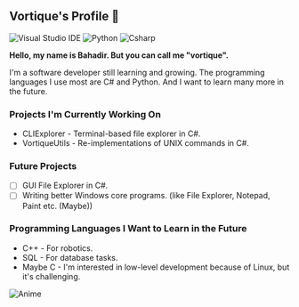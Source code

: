 ## Vortique's Profile 🌌

![Visual Studio IDE](https://img.shields.io/badge/Visual_Studio-5C2D91?style=for-the-badge&logo=visual%20studio&logoColor=white) ![Python](https://img.shields.io/badge/Python-FFD43B?style=for-the-badge&logo=python&logoColor=blue) ![Csharp](https://img.shields.io/badge/C%23-239120?style=for-the-badge&logo=csharp&logoColor=white)

**Hello, my name is Bahadir. But you can call me "vortique".**

I'm a software developer still learning and growing. The programming languages I use most are C# and Python. And I want to learn many more in the future.

### Projects I'm Currently Working On

- CLIExplorer - Terminal-based file explorer in C#.
- VortiqueUtils - Re-implementations of UNIX commands in C#.

### Future Projects

- [ ] GUI File Explorer in C#.
- [ ] Writing better Windows core programs. (like File Explorer, Notepad, Paint etc. (Maybe))

### Programming Languages I Want to Learn in the Future

- C++ - For robotics.
- SQL - For database tasks.
- Maybe C - I'm interested in low-level development because of Linux, but it's challenging.

![Anime]([https://media1.giphy.com/media/v1.Y2lkPTc5MGI3NjExZG16cGFodnJqeW0yZHh1Yzlsb3dzb2JvY2wzMXV4MjI2ZXU3bDc0ZSZlcD12MV9pbnRlcm5hbF9naWZfYnlfaWQmY3Q9Zw/l0MYIKGlXPrn0Z4uQ/giphy.gif](https://media1.giphy.com/media/v1.Y2lkPTc5MGI3NjExNWR5bGZ0b3hrcm9oc2tyd3Y4Y2xpN2M5bWdpeHEybndscTBxbzgyMiZlcD12MV9pbnRlcm5hbF9naWZfYnlfaWQmY3Q9Zw/tUnSstz3Xa17a/giphy.gif))
